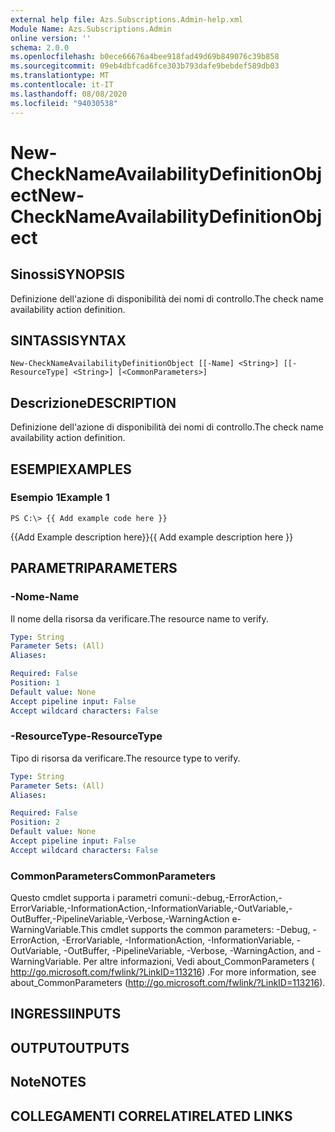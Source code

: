 ```yaml
---
external help file: Azs.Subscriptions.Admin-help.xml
Module Name: Azs.Subscriptions.Admin
online version: ''
schema: 2.0.0
ms.openlocfilehash: b0ece66676a4bee918fad49d69b849076c39b858
ms.sourcegitcommit: 09eb4dbfcad6fce303b793dafe9bebdef589db03
ms.translationtype: MT
ms.contentlocale: it-IT
ms.lasthandoff: 08/08/2020
ms.locfileid: "94030538"
---
```

# <span data-ttu-id="9f1a2-101">New-CheckNameAvailabilityDefinitionObject</span><span class="sxs-lookup"><span data-stu-id="9f1a2-101">New-CheckNameAvailabilityDefinitionObject</span></span>

## <span data-ttu-id="9f1a2-102">Sinossi</span><span class="sxs-lookup"><span data-stu-id="9f1a2-102">SYNOPSIS</span></span>
<span data-ttu-id="9f1a2-103">Definizione dell'azione di disponibilità dei nomi di controllo.</span><span class="sxs-lookup"><span data-stu-id="9f1a2-103">The check name availability action definition.</span></span>

## <span data-ttu-id="9f1a2-104">SINTASSI</span><span class="sxs-lookup"><span data-stu-id="9f1a2-104">SYNTAX</span></span>

```
New-CheckNameAvailabilityDefinitionObject [[-Name] <String>] [[-ResourceType] <String>] [<CommonParameters>]
```

## <span data-ttu-id="9f1a2-105">Descrizione</span><span class="sxs-lookup"><span data-stu-id="9f1a2-105">DESCRIPTION</span></span>
<span data-ttu-id="9f1a2-106">Definizione dell'azione di disponibilità dei nomi di controllo.</span><span class="sxs-lookup"><span data-stu-id="9f1a2-106">The check name availability action definition.</span></span>

## <span data-ttu-id="9f1a2-107">ESEMPI</span><span class="sxs-lookup"><span data-stu-id="9f1a2-107">EXAMPLES</span></span>

### <span data-ttu-id="9f1a2-108">Esempio 1</span><span class="sxs-lookup"><span data-stu-id="9f1a2-108">Example 1</span></span>
```
PS C:\> {{ Add example code here }}
```

<span data-ttu-id="9f1a2-109">{{Add Example description here}}</span><span class="sxs-lookup"><span data-stu-id="9f1a2-109">{{ Add example description here }}</span></span>

## <span data-ttu-id="9f1a2-110">PARAMETRI</span><span class="sxs-lookup"><span data-stu-id="9f1a2-110">PARAMETERS</span></span>

### <span data-ttu-id="9f1a2-111">-Nome</span><span class="sxs-lookup"><span data-stu-id="9f1a2-111">-Name</span></span>
<span data-ttu-id="9f1a2-112">Il nome della risorsa da verificare.</span><span class="sxs-lookup"><span data-stu-id="9f1a2-112">The resource name to verify.</span></span>

```yaml
Type: String
Parameter Sets: (All)
Aliases: 

Required: False
Position: 1
Default value: None
Accept pipeline input: False
Accept wildcard characters: False
```

### <span data-ttu-id="9f1a2-113">-ResourceType</span><span class="sxs-lookup"><span data-stu-id="9f1a2-113">-ResourceType</span></span>
<span data-ttu-id="9f1a2-114">Tipo di risorsa da verificare.</span><span class="sxs-lookup"><span data-stu-id="9f1a2-114">The resource type to verify.</span></span>

```yaml
Type: String
Parameter Sets: (All)
Aliases: 

Required: False
Position: 2
Default value: None
Accept pipeline input: False
Accept wildcard characters: False
```

### <span data-ttu-id="9f1a2-115">CommonParameters</span><span class="sxs-lookup"><span data-stu-id="9f1a2-115">CommonParameters</span></span>
<span data-ttu-id="9f1a2-116">Questo cmdlet supporta i parametri comuni:-debug,-ErrorAction,-ErrorVariable,-InformationAction,-InformationVariable,-OutVariable,-OutBuffer,-PipelineVariable,-Verbose,-WarningAction e-WarningVariable.</span><span class="sxs-lookup"><span data-stu-id="9f1a2-116">This cmdlet supports the common parameters: -Debug, -ErrorAction, -ErrorVariable, -InformationAction, -InformationVariable, -OutVariable, -OutBuffer, -PipelineVariable, -Verbose, -WarningAction, and -WarningVariable.</span></span> <span data-ttu-id="9f1a2-117">Per altre informazioni, Vedi about_CommonParameters ( http://go.microsoft.com/fwlink/?LinkID=113216) .</span><span class="sxs-lookup"><span data-stu-id="9f1a2-117">For more information, see about_CommonParameters (http://go.microsoft.com/fwlink/?LinkID=113216).</span></span>

## <span data-ttu-id="9f1a2-118">INGRESSI</span><span class="sxs-lookup"><span data-stu-id="9f1a2-118">INPUTS</span></span>

## <span data-ttu-id="9f1a2-119">OUTPUT</span><span class="sxs-lookup"><span data-stu-id="9f1a2-119">OUTPUTS</span></span>

## <span data-ttu-id="9f1a2-120">Note</span><span class="sxs-lookup"><span data-stu-id="9f1a2-120">NOTES</span></span>

## <span data-ttu-id="9f1a2-121">COLLEGAMENTI CORRELATI</span><span class="sxs-lookup"><span data-stu-id="9f1a2-121">RELATED LINKS</span></span>

